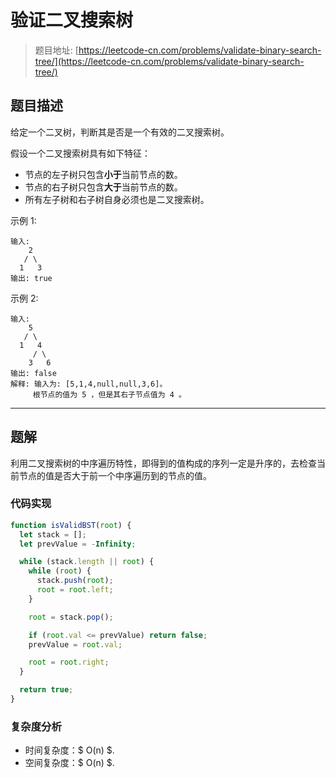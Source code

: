 # 验证二叉搜索树

> 题目地址: [https://leetcode-cn.com/problems/validate-binary-search-tree/](https://leetcode-cn.com/problems/validate-binary-search-tree/)

## 题目描述

给定一个二叉树，判断其是否是一个有效的二叉搜索树。

假设一个二叉搜索树具有如下特征：

* 节点的左子树只包含**小于**当前节点的数。
* 节点的右子树只包含**大于**当前节点的数。
* 所有左子树和右子树自身必须也是二叉搜索树。

示例 1:

```
输入:
    2
   / \
  1   3
输出: true
```

示例 2:

```
输入:
    5
   / \
  1   4
     / \
    3   6
输出: false
解释: 输入为: [5,1,4,null,null,3,6]。
     根节点的值为 5 ，但是其右子节点值为 4 。
```

------

## 题解

利用二叉搜索树的中序遍历特性，即得到的值构成的序列一定是升序的，去检查当前节点的值是否大于前一个中序遍历到的节点的值。

### 代码实现

```js
function isValidBST(root) {
  let stack = [];
  let prevValue = -Infinity;

  while (stack.length || root) {
    while (root) {
      stack.push(root);
      root = root.left;
    }

    root = stack.pop();

    if (root.val <= prevValue) return false;
    prevValue = root.val;

    root = root.right;
  }

  return true;
}
```

### 复杂度分析

* 时间复杂度：$ O(n) $.
* 空间复杂度：$ O(n) $.
